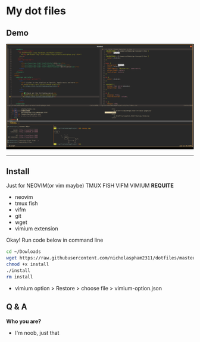 # My dot files

## Demo

![](./img/dotfile.png)

---

## Install

Just for NEOVIM(or vim maybe) TMUX FISH VIFM VIMIUM
**REQUITE**

- neovim
- tmux fish
- vifm
- git
- wget
- vimium extension

Okay! Run code below in command line

```bash
cd ~/Dowloads
wget https://raw.githubusercontent.com/nicholaspham2311/dotfiles/master/install
chmod +x install
./install
rm install
```

- vimium option > Restore > choose file > vimium-option.json

## Q & A

**Who you are?**

- I'm noob, just that
